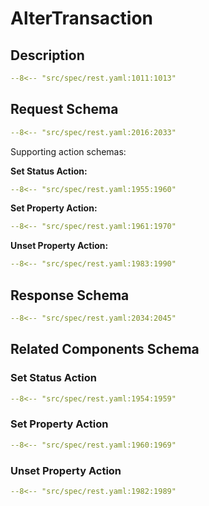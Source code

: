 # AlterTransaction

## Description

```yaml
--8<-- "src/spec/rest.yaml:1011:1013"
```

## Request Schema

```yaml
--8<-- "src/spec/rest.yaml:2016:2033"
```
Supporting action schemas:

**Set Status Action:**
```yaml
--8<-- "src/spec/rest.yaml:1955:1960"
```
**Set Property Action:**
```yaml
--8<-- "src/spec/rest.yaml:1961:1970"
```
**Unset Property Action:**
```yaml
--8<-- "src/spec/rest.yaml:1983:1990"
```
## Response Schema

```yaml
--8<-- "src/spec/rest.yaml:2034:2045"
```

## Related Components Schema
### Set Status Action

```yaml
--8<-- "src/spec/rest.yaml:1954:1959"
```
### Set Property Action

```yaml
--8<-- "src/spec/rest.yaml:1960:1969"
```
### Unset Property Action

```yaml
--8<-- "src/spec/rest.yaml:1982:1989"
```
